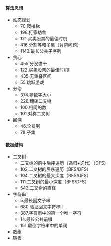 #### 算法思想

- 动态规划
  - 70.爬楼梯
  - 198.打家劫舍
  - 121.买卖股票的最佳时机
  - 416.分割等和子集（背包问题）
  - 1143.最长公共子序列
- 贪心
  - 455.分发饼干
  - 122.买卖股票的最佳时机II
  - 435.无重叠区间
  - 55.跳跃游戏
- 分治
  - 374.猜数字大小
  - 226.翻转二叉树
  - 100.相同的数
  - 101.对称二叉树
- 回溯
  - 46.全排列
  - 78.子集

#### 数据结构

- 二叉树
  - 二叉树的前中后序遍历（递归+迭代）（DFS）
  - 102.二叉树的层序遍历（BFS/DFS）
  - 104.二叉树的最大深度（BFS/DFS）
  - 111.二叉树的最小深度（BFS/DFS）
  - 543.二叉树的直径
- 字符串
  - 5.最长回文子串
  - 680.验证回文字符串II
  - 387.字符串中的第一个唯一字符
  - 14.最长公共前缀
  - 151.颠倒字符串中的单词
- 数组
- 链表


